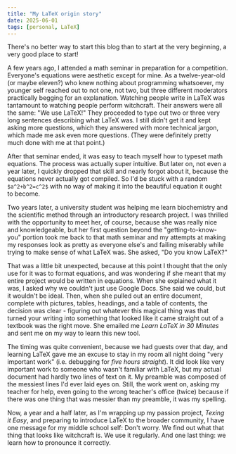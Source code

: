 ```yaml
---
title: "My LaTeX origin story"
date: 2025-06-01
tags: [personal, LaTeX]
---
```

There's no better way to start this blog than to start at the very beginning, a very good place to start!

A few years ago, I attended a math seminar in preparation for a competition. Everyone's equations were aesthetic except for mine. As a twelve-year-old (or maybe eleven?) who knew nothing about programming whatsoever, my younger self reached out to not one, not two, but three different moderators practically begging for an explanation. Watching people write in LaTeX was tantamount to watching people perform witchcraft. Their answers were all the same: "We use LaTeX!" They proceeded to type out two or three very long sentences describing what LaTeX was. I still didn't get it and kept asking more questions, which they answered with more technical jargon, which made me ask even more questions. (They were definitely pretty much done with me at that point.)

After that seminar ended, it was easy to teach myself how to typeset math equations. The process was actually super intuitive. But later on, not even a year later, I quickly dropped that skill and nearly forgot about it, because the equations never actually got compiled. So I'd be stuck with a random `$a^2+b^2=c^2$` with no way of making it into the beautiful equation it ought to become.

Two years later, a university student was helping me learn biochemistry and the scientific method through an introductory research project. I was thrilled with the opportunity to meet her, of course, because she was really nice and knowledgeable, but her first question beyond the "getting-to-know-you" portion took me back to that math seminar and my attempts at making my responses look as pretty as everyone else's and failing miserably while trying to make sense of what LaTeX was. She asked, "Do you know LaTeX?"

That was a little bit unexpected, because at this point I thought that the only use for it was to format equations, and was wondering if she meant that my entire project would be written in equations. When she explained what it was, I asked why we couldn't just use Google Docs. She said we could, but it wouldn't be ideal. Then, when she pulled out an entire document, complete with pictures, tables, headings, and a table of contents, the decision was clear - figuring out whatever this magical thing was that turned your writing into something that looked like it came straight out of a textbook was the right move. She emailed me *Learn LaTeX in 30 Minutes* and sent me on my way to learn this new tool.

The timing was quite convenient, because we had guests over that day, and learning LaTeX gave me an excuse to stay in my room all night doing "very important work" (i.e. debugging for *five hours straight*). It did look like very important work to someone who wasn't familiar with LaTeX, but my actual document had hardly two lines of text on it. My preamble was composed of the messiest lines I'd ever laid eyes on. Still, the work went on, asking my teacher for help, even going to the wrong teacher's office (twice) because if there was one thing that was messier than my preamble, it was my spelling.

Now, a year and a half later, as I'm wrapping up my passion project, *Texing it Easy*, and preparing to introduce LaTeX to the broader community, I have one message for my middle school self: Don't worry. We find out what that thing that looks like witchcraft is. We use it regularly. And one last thing: we learn how to pronounce it correctly.
